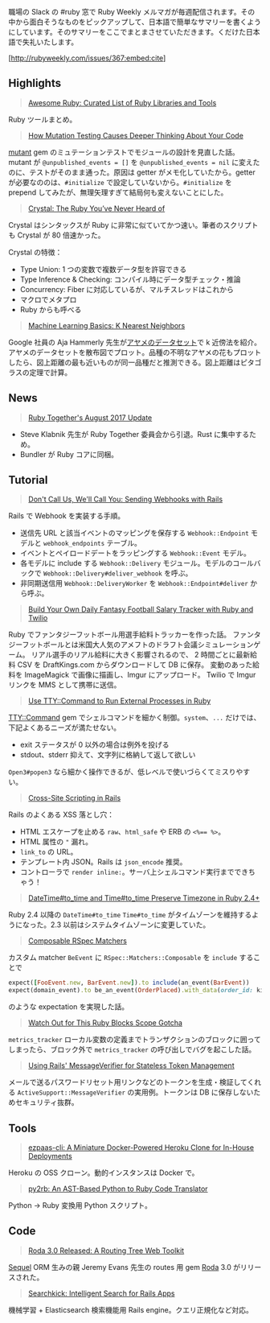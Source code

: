 職場の Slack の #ruby 窓で Ruby Weekly メルマガが毎週配信されます。その中から面白そうなものをピックアップして、日本語で簡単なサマリーを書くようにしています。そのサマリーをここでまとまさせていただきます。くだけた日本語で失礼いたします。

[http://rubyweekly.com/issues/367:embed:cite]

## Highlights

> [Awesome Ruby: Curated List of Ruby Libraries and Tools](http://awesome-ruby.com/)

Ruby ツールまとめ。

> [How Mutation Testing Causes Deeper Thinking About Your Code](http://blog.arkency.com/constructor-for-a-included-module-in-ruby/)

[mutant](https://github.com/mbj/mutant) gem のミュテーションテストでモジュールの設計を見直した話。mutant が `@unpublished_events = []` を `@unpublished_events = nil` に変えたのに、テストがそのまま通った。原因は getter がメモ化していたから。getter が必要なののは、`#initialize` で設定していないから。`#initialize` を prepend してみたが、無理矢理すぎて結局何も変えないことにした。

> [Crystal: The Ruby You’ve Never Heard of](https://hackernoon.com/crystal-the-ruby-youve-never-heard-of-57bad2efac9c)

Crystal はシンタックスが Ruby に非常に似ていてかつ速い。筆者のスクリプトも Crystal が 80 倍速かった。

Crystal の特徴：

- Type Union: 1 つの変数で複数データ型を許容できる
- Type Inference & Checking: コンパイル時にデータ型チェック・推論
- Concurrency: Fiber に対応しているが、マルチスレッドはこれから
- マクロでメタプロ
- Ruby からも呼べる

> [Machine Learning Basics: K Nearest Neighbors](http://www.thagomizer.com/blog/2017/09/13/ml-basics-k-nearest-neighbors.html)

Google 社員の Aja Hammerly 先生が[アヤメのデータセット](http://www.is.titech.ac.jp/~mase/mase/html.jp/temp/iris.jp.html)で k 近傍法を紹介。アヤメのデータセットを散布図でプロット。品種の不明なアヤメの花もプロットしたら、図上距離の最も近いものが同一品種だと推測できる。図上距離はピタゴラスの定理で計算。

## News

> [Ruby Together's August 2017 Update](https://rubytogether.org/news/2017-09-19-august-2017-monthly-update)

- Steve Klabnik 先生が Ruby Together 委員会から引退。Rust に集中するため。
- Bundler が Ruby コアに同梱。

## Tutorial

> [Don't Call Us, We'll Call You: Sending Webhooks with Rails](https://benediktdeicke.com/2017/09/sending-webhooks-with-rails/)

Rails で Webhook を実装する手順。

- 送信先 URL と該当イベントのマッピングを保存する `Webhook::Endpoint` モデルと `webhook_endpoints` テーブル。
- イベントとペイロードデートをラッピングする `Webhook::Event` モデル。
- 各モデルに include する `Webhook::Delivery` モジュール。モデルのコールバックで `Webhook::Delivery#deliver_webhook` を呼ぶ。
- 非同期送信用 `Webhook::DeliveryWorker` を `Webhook::Endpoint#deliver` から呼ぶ。

> [Build Your Own Daily Fantasy Football Salary Tracker with Ruby and Twilio](https://twilioinc.wpengine.com/2017/09/daily-fantasy-football-salary-tracker-ruby-twilio-mms.html)

Ruby でファンタジーフットボール用選手給料トラッカーを作った話。
ファンタジーフットボールとは米国大人気のアメフトのドラフト会議シミュレーションゲーム。
リアル選手のリアル給料に大きく影響されるので、
2 時間ごとに最新給料 CSV を DraftKings.com からダウンロードして DB に保存。
変動のあった給料を ImageMagick で画像に描画し、Imgur にアップロード。
Twilio で Imgur リンクを MMS として携帯に送信。

> [Use TTY::Command to Run External Processes in Ruby](https://bibwild.wordpress.com/2017/09/15/consider-ttycommand-for-all-your-external-processshell-out-needs-in-ruby/)

[TTY::Command](https://github.com/piotrmurach/tty-command) gem でシェルコマンドを細かく制御。`system`、``...`` だけでは、下記よくあるニーズが満たせない。

- exit ステータスが 0 以外の場合は例外を投げる
- stdout、stderr 抑えて、文字列に格納して返して欲しい

`Open3#popen3` なら細かく操作できるが、低レベルで使いづらくてミスりやすい。

> [Cross-Site Scripting in Rails](https://brakemanpro.com/2017/09/08/cross-site-scripting-in-rails)

Rails のよくある XSS 落とし穴：

- HTML エスケープを止める `raw`、`html_safe` や ERB の `<%== %>`。
- HTML 属性の `"` 漏れ。
- `link_to` の URL。
- テンプレート内 JSON。Rails は `json_encode` 推奨。
- コントローラで `render inline:`。サーバ上シェルコマンド実行までできちゃう！

> [DateTime#to_time and Time#to_time Preserve Timezone in Ruby 2.4+](https://blog.bigbinary.com/2017/09/19/to-time-preserves-time-zone-info-in-ruby-2-4.html)

Ruby 2.4 以降の `DateTime#to_time` `Time#to_time` がタイムゾーンを維持するようになった。2.3 以前はシステムタイムゾーンに変更していた。

> [Composable RSpec Matchers](http://blog.arkency.com/composable-rspec-matchers/)

カスタム matcher `BeEvent` に `RSpec::Matchers::Composable` を `include` することで

```ruby
expect([FooEvent.new, BarEvent.new]).to include(an_event(BarEvent))
expect(domain_event).to be_an_event(OrderPlaced).with_data(order_id: kind_of(Integer))
```

のような expectation を実現した話。

> [Watch Out for This Ruby Blocks Scope Gotcha](https://medium.com/@apneadiving/watch-out-for-ruby-blocks-scope-gotcha-7f6850b8ba5e)

`metrics_tracker` ローカル変数の定義までトランザクションのブロックに囲ってしまったら、ブロック外で `metrics_tracker` の呼び出しでバグを起こした話。

> [Using Rails' MessageVerifier for Stateless Token Management](https://www.backerkit.com/blog/using-rails-messageverifier-for-stateless-token-management/)

メールで送るパスワードリセット用リンクなどのトークンを生成・検証してくれる `ActiveSupport::MessageVerifier` の実用例。トークンは DB に保存しないためセキュリティ抜群。

## Tools

> [ezpaas-cli: A Miniature Docker-Powered Heroku Clone for In-House Deployments](https://github.com/TENDIGI/ezpaas-cli)

Heroku の OSS クローン。動的インスタンスは Docker で。

> [py2rb: An AST-Based Python to Ruby Code Translator](https://github.com/naitoh/py2rb)

Python → Ruby 変換用 Python スクリプト。

## Code

> [Roda 3.0 Released: A Routing Tree Web Toolkit](https://groups.google.com/d/msg/ruby-roda/YqFyGx7Pirw/osE5x2kCAwAJ)

[Sequel](https://github.com/jeremyevans/sequel) ORM 生みの親 Jeremy Evans 先生の routes 用 gem [Roda](https://github.com/jeremyevans/roda) 3.0 がリリースされた。

> [Searchkick: Intelligent Search for Rails Apps](https://github.com/ankane/searchkick)

機械学習 + Elasticsearch 検索機能用 Rails engine。クエリ正規化など対応。
